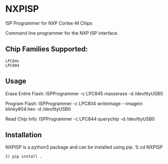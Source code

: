 # NXPISP
ISP Programmer for NXP Cortex-M Chips

Command line programmer for the NXP ISP interface.

## Chip Families Supported:
    LPC84x
    LPC804

## Usage

Erase Entire Flash: ISPProgrammer -c LPC845 masserase -d /dev/ttyUSB0

Program Flash: ISPProgrammer -c LPC804 writeimage --imagein blinky804.hex -d /dev/ttyUSB0

Read Chip Info: ISPProgrammer -c LPC844 querychip -d /dev/ttyUSB0

## Installation
NXPISP is a python3 package and can be installed using pip.
    1) cd NXPISP
    
    2) pip install .
